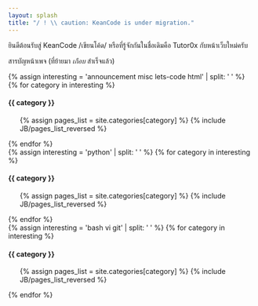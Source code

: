 ```yaml
---
layout: splash
title: "/ ! \\ caution: KeanCode is under migration."
---
```


ยินดีต้อนรับสู่ KeanCode /เขียนโค้ด/ หรือที่รู้จักกันในชื่อเดิมคือ Tutor0x กับหน้าเว็บใหม่ครับ

สารบัญหน้าเพจ (ที่ย้ายมา *เกือบ* สำเร็จแล้ว)

<div class="row-fluid">
  <div class="span3">
    {% assign interesting = 'announcement misc lets-code html' | split: ' ' %}
    {% for category in interesting %}
    <h4>{{ category }}</h4>
    <ul>
      {% assign pages_list = site.categories[category] %}
      {% include JB/pages_list_reversed %}
    </ul>
    {% endfor %}
  </div>
  <div class="span3 offset1">
    {% assign interesting = 'python' | split: ' ' %}
    {% for category in interesting %}
    <h4>{{ category }}</h4>
    <ul>
      {% assign pages_list = site.categories[category] %}
      {% include JB/pages_list_reversed %}
    </ul>
    {% endfor %}
  </div>
  <div class="span3 offset1">
    {% assign interesting = 'bash vi git' | split: ' ' %}
    {% for category in interesting %}
    <h4>{{ category }}</h4>
    <ul>
      {% assign pages_list = site.categories[category] %}
      {% include JB/pages_list_reversed %}
    </ul>
    {% endfor %}
  </div>
</div>
